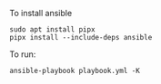 To install ansible
```
sudo apt install pipx
pipx install --include-deps ansible
```
To run:
```
ansible-playbook playbook.yml -K
```
